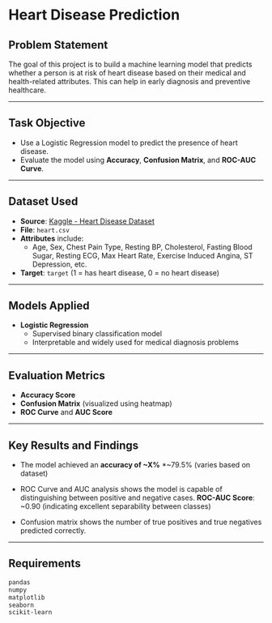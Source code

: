 # Heart Disease Prediction

##  Problem Statement

The goal of this project is to build a machine learning model that predicts whether a person is at risk of heart disease based on their medical and health-related attributes. This can help in early diagnosis and preventive healthcare.

---

##  Task Objective

- Use a Logistic Regression model to predict the presence of heart disease.
- Evaluate the model using **Accuracy**, **Confusion Matrix**, and **ROC-AUC Curve**.

---

##  Dataset Used

- **Source**: [Kaggle - Heart Disease Dataset](https://www.kaggle.com/datasets/johnsmith88/heart-disease-dataset)
- **File**: `heart.csv`
- **Attributes** include:
  - Age, Sex, Chest Pain Type, Resting BP, Cholesterol, Fasting Blood Sugar, Resting ECG, Max Heart Rate, Exercise Induced Angina, ST Depression, etc.
- **Target**: `target` (1 = has heart disease, 0 = no heart disease)

---

##  Models Applied

- **Logistic Regression**
  - Supervised binary classification model
  - Interpretable and widely used for medical diagnosis problems
---

##  Evaluation Metrics

- **Accuracy Score**
- **Confusion Matrix** (visualized using heatmap)
- **ROC Curve** and **AUC Score**

---

##  Key Results and Findings

- The model achieved an **accuracy of ~X%** *~79.5% (varies based on dataset)

- ROC Curve and AUC analysis shows the model is capable of distinguishing between positive and negative cases.
**ROC-AUC Score**: ~0.90 (indicating excellent separability between classes)

- Confusion matrix shows the number of true positives and true negatives predicted correctly.

---

##  Requirements

```bash
pandas
numpy
matplotlib
seaborn
scikit-learn
